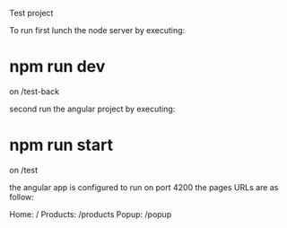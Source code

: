 Test project

To run first lunch the node server by executing:
#  npm run dev
on /test-back

second run the angular project by executing:
#  npm run start
on /test

the angular app is configured to run on port 4200
the pages URLs are as follow:

Home: /
Products: /products
Popup: /popup
